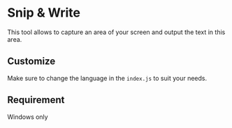 # Snip & Write

This tool allows to capture an area of your screen and output the text in this area.

## Customize

Make sure to change the language in the `index.js` to suit your needs.

## Requirement 

Windows only

